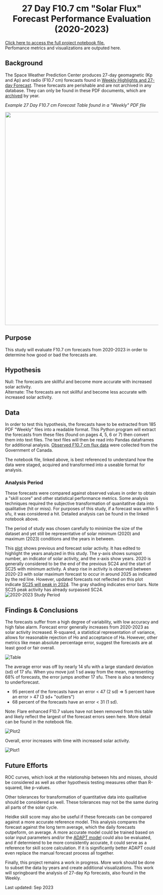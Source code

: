 # <center>27 Day F10.7 cm "Solar Flux" Forecast Performance Evaluation <br>(2020-2023)</br></center>
[Click here to access the full project notebook file.](https://github.com/sunnysidedenver/swpc_27day/blob/main/27%20Day%20F10%20Forecast%20Verification%20for%202020_2023.ipynb) </br>
Perfomance metrics and visualizations are outputed here.

## Background
The Space Weather Prediction Center produces 27-day geomagnetic (Kp and Ap) and radio (F10.7 cm) forecasts found in [Weekly Highlights and 27-day Forecast](https://www.swpc.noaa.gov/products/weekly-highlights-and-27-day-forecast). These forecasts are perishable and are not archived in any database. They can only be found in these PDF documents, which are [archived](ftp.swpc.noaa.gov/pub/warehouse/) by year. 

*Example 27 Day F10.7 cm Forecast Table found in a "Weekly" PDF file*

<img src="https://github.com/sunnysidedenver/swpc_27day/blob/main/Example%20Forecast.PNG" width="600" height="700" align="center"/>

## Purpose
This study will evaluate F10.7 cm forecasts from 2020-2023 in order to determine how good or bad the forecasts are. 

## Hypothesis
Null: The forecasts are skillful and become more accurate with increased solar activity. </br>
Alternate: The forecasts are not skillful and become less accurate with increased solar activity.

## Data
In order to test this hypothesis, the forecasts have to be extracted from 185 PDF "Weekly" files into a readable format. This Python program will extract the forecasts from these files (found on pages 4, 5, 6 or 7) then convert them into text files. The text files will then be read into Pandas dataframes for additional analysis. [Observed F10.7 cm flux data](ftp.seismo.nrcan.gc.ca/spaceweather/solar_flux/daily_flux_values/fluxtable.txt) were collected from the Government of Canada. 

The notebook file, linked above, is best referenced to understand how the data were staged, acquired and transformed into a useable format for analysis.

### Analysis Period
These forecasts were compared against observed values in order to obtain a "skill score" and other statistical performance metrics. Some analysis techniques required the subjective transformation of quanitatitve data into qualitative (hit or miss). For purposes of this study, if a forecast was within 5 sfu, it was considered a hit. Detailed analysis can be found in the linked notebook above.

The period of study was chosen carefully to minimize the size of the dataset and yet still be representative of solar minimum (2020) and maximum (2023) conditions and the years in between. 

This [plot](https://www.swpc.noaa.gov/products/solar-cycle-progression) shows previous and forecast solar activity. It has edited to highlight the years analyzed in this study. The y-axis shows sunspot number, an indicator of solar activity, and the x-axis show years. 2020 is generally considered to be the end of the previous SC24 and the start of SC25 with minimum activity. A sharp rise in activity is observed between 2020-23 with solar maximum forecast to occur in around 2025 as indicated by the red line. However, updated forecasts not reflected on this plot indicate [SC25 will peak in 2024](https://www.space.com/sun-solar-maximum-may-arrive-early). The gray shading indicates error bars. Note SC25 peak activity has already surpassed SC24.
![2020-2023 Study Period](https://github.com/sunnysidedenver/swpc_27day/blob/main/study%20period.png)
## Findings & Conclusions
The forecasts suffer from a high degree of variability, with low accuracy and high false alarm. Forecast error generally increases from 2020-2023 as solar activity increased. R-squared, a statistical representation of variance, allows for reasonable rejection of Ho and acceptance of Ha. However, other metrics like mean absolute percentage error, suggest the forecasts are at least good or fair overall.

![Table](https://github.com/sunnysidedenver/swpc_27day/blob/main/f10_error_table.png) 

The average error was off by nearly 14 sfu with a large standard deviation (sd) of 17 sfu. When you move just 1 sd away from the mean, representing 68% of forecasts, the error jumps another 17 sfu. There is also a tendency to underforecast. </br>

- 95 percent of the forecasts have an error < 47 (2 sd) => 5 percent have an error > 47 (3 sd+ "outliers") </br>
- 68 percent of the forecasts have an error < 31 (1 sd).</br>

Note: Flare enhanced F10.7 values have not been removed from this table and likely reflect the largest of the forecast errors seen here. More detail can be found in the notebook file.

![Plot2](https://github.com/sunnysidedenver/swpc_27day/blob/main/f10_errors(2).png)

Overall, error increases with time with increased solar activity.

![Plot1](https://github.com/sunnysidedenver/swpc_27day/blob/main/f10_errors(1).png)

## Future Efforts
ROC curves, which look at the relationship between hits and misses, should be considered as well as other hypothesis testing measures other than R-squared, like p-values.

Other tolerances for transformation of quantitative data into qualitative should be considered as well. These tolerances may not be the same during all parts of the solar cycle.

Heidke skill score may also be useful if these forecasts can be compared against a more accurate reference model. This analysis compares the forecast against the long term average, which the daily forecasts outpeform, on average. A more accurate model could be trained based on solar input parameters and/or the [ADAPT model](https://gong.nso.edu/adapt/sift/adapt_f10_forecast.txt) could also be evaluated, and if determiend to be more consistently accurate, it could serve as a reference for skill score calculation. If it is significantly better ADAPT could even replace the manual forecast process all together.

Finally, this project remains a work in progress. More work should be done to subset the data by years and create additional visualizations. This work will springboard the analysis of 27-day Kp forecasts, also found in the Weekly.

Last updated: Sep 2023

